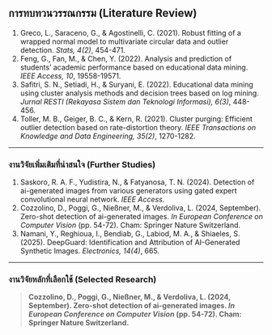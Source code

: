 ## การทบทวนวรรณกรรม (Literature Review)

1.  Greco, L., Saraceno, G., & Agostinelli, C. (2021). Robust fitting of a wrapped normal model to multivariate circular data and outlier detection. *Stats, 4(2)*, 454-471.
2.  Feng, G., Fan, M., & Chen, Y. (2022). Analysis and prediction of students’ academic performance based on educational data mining. *IEEE Access, 10*, 19558-19571.
3.  Safitri, S. N., Setiadi, H., & Suryani, E. (2022). Educational data mining using cluster analysis methods and decision trees based on log mining. *Jurnal RESTI (Rekayasa Sistem dan Teknologi Informasi), 6(3)*, 448-456.
4.  Toller, M. B., Geiger, B. C., & Kern, R. (2021). Cluster purging: Efficient outlier detection based on rate-distortion theory. *IEEE Transactions on Knowledge and Data Engineering, 35(2)*, 1270-1282.

---

### งานวิจัยเพิ่มเติมที่น่าสนใจ (Further Studies)

1.  Saskoro, R. A. F., Yudistira, N., & Fatyanosa, T. N. (2024). Detection of ai-generated images from various generators using gated expert convolutional neural network. *IEEE Access*.
2.  Cozzolino, D., Poggi, G., Nießner, M., & Verdoliva, L. (2024, September). Zero-shot detection of ai-generated images. *In European Conference on Computer Vision* (pp. 54-72). Cham: Springer Nature Switzerland.
3.  Namani, Y., Reghioua, I., Bendiab, G., Labiod, M. A., & Shiaeles, S. (2025). DeepGuard: Identification and Attribution of AI-Generated Synthetic Images. *Electronics, 14(4)*, 665.

---

### **งานวิจัยหลักที่เลือกใช้ (Selected Research)**

> **Cozzolino, D., Poggi, G., Nießner, M., & Verdoliva, L. (2024, September). Zero-shot detection of ai-generated images. *In European Conference on Computer Vision* (pp. 54-72). Cham: Springer Nature Switzerland.**
